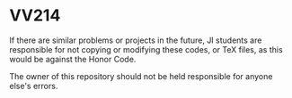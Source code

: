# VV214
If there are similar problems or projects in the future, JI students are responsible for not copying or modifying these codes, or TeX files, as this would be against the Honor Code.

The owner of this repository should not be held responsible for anyone else's errors.
